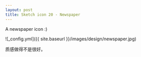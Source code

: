 ```yaml
---
layout: post
title: Sketch icon 20 - Newspaper
---
```


A newspaper icon :)

![_config.yml]({{ site.baseurl }}/images/design/newspaper.jpg)

质感做得不是很好。